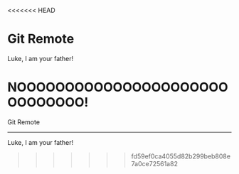 <<<<<<< HEAD
# Git Remote

Luke, I am your father!

NOOOOOOOOOOOOOOOOOOOOOOOOOOOOOO!
=======
Git Remote
____________________________________________________________
Luke, I am your father!
>>>>>>> fd59ef0ca4055d82b299beb808e7a0ce72561a82
